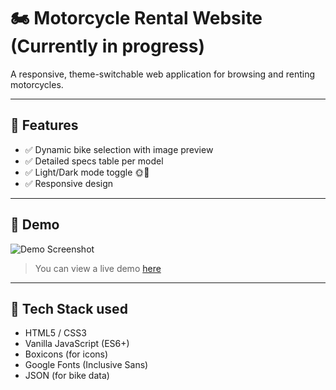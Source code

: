 # 🏍️ Motorcycle Rental Website (Currently in progress)

A responsive, theme-switchable web application for browsing and renting motorcycles.

---

## 🚀 Features

- ✅ Dynamic bike selection with image preview
- ✅ Detailed specs table per model
- ✅ Light/Dark mode toggle 🌞🌙
- ✅ Responsive design

---
## 📸 Demo

![Demo Screenshot](./PreviewImage.jpeg)

> You can view a live demo [here](https://antvndev.github.io/Motorcycle-Rental/)

---

## 📁 Tech Stack used

- HTML5 / CSS3
- Vanilla JavaScript (ES6+)
- Boxicons (for icons)
- Google Fonts (Inclusive Sans)
- JSON (for bike data)
